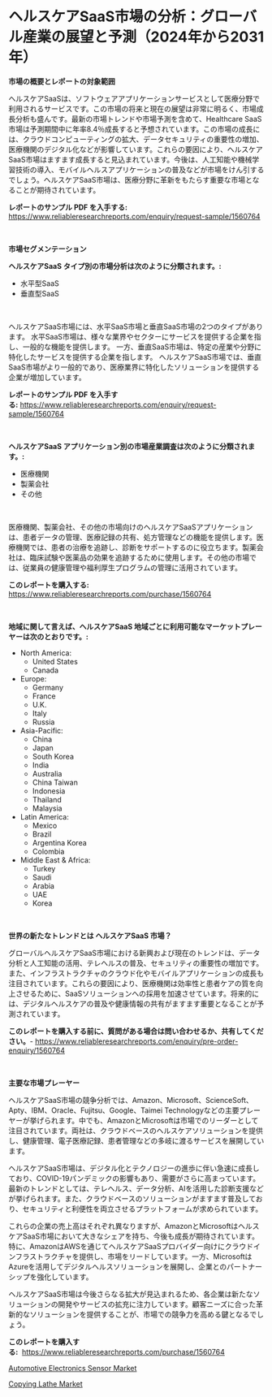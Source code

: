 <p><h1>ヘルスケアSaaS市場の分析：グローバル産業の展望と予測（2024年から2031年）</h1></p><p><strong>市場の概要とレポートの対象範囲</strong></p>
<p><p>ヘルスケアSaaSは、ソフトウェアアプリケーションサービスとして医療分野で利用されるサービスです。この市場の将来と現在の展望は非常に明るく、市場成長分析も盛んです。最新の市場トレンドや市場予測を含めて、Healthcare SaaS市場は予測期間中に年率8.4％成長すると予想されています。この市場の成長には、クラウドコンピューティングの拡大、データセキュリティの重要性の増加、医療機関のデジタル化などが影響しています。これらの要因により、ヘルスケアSaaS市場はますます成長すると見込まれています。今後は、人工知能や機械学習技術の導入、モバイルヘルスアプリケーションの普及などが市場をけん引するでしょう。ヘルスケアSaaS市場は、医療分野に革新をもたらす重要な市場となることが期待されています。</p></p>
<p><strong>レポートのサンプル PDF を入手する:</strong> <a href="https://www.reliableresearchreports.com/enquiry/request-sample/1560764">https://www.reliableresearchreports.com/enquiry/request-sample/1560764</a></p>
<p>&nbsp;</p>
<p><strong>市場セグメンテーション</strong></p>
<p><strong>ヘルスケアSaaS タイプ別の市場分析は次のように分類されます。:</strong></p>
<p><ul><li>水平型SaaS</li><li>垂直型SaaS</li></ul></p>
<p>&nbsp;</p>
<p><p>ヘルスケアSaaS市場には、水平SaaS市場と垂直SaaS市場の2つのタイプがあります。 水平SaaS市場は、様々な業界やセクターにサービスを提供する企業を指し、一般的な機能を提供します。 一方、垂直SaaS市場は、特定の産業や分野に特化したサービスを提供する企業を指します。 ヘルスケアSaaS市場では、垂直SaaS市場がより一般的であり、医療業界に特化したソリューションを提供する企業が増加しています。</p></p>
<p><strong>レポートのサンプル PDF を入手する:</strong>&nbsp;<a href="https://www.reliableresearchreports.com/enquiry/request-sample/1560764">https://www.reliableresearchreports.com/enquiry/request-sample/1560764</a></p>
<p>&nbsp;</p>
<p><strong> ヘルスケアSaaS アプリケーション別の市場産業調査は次のように分類されます。:</strong></p>
<p><ul><li>医療機関</li><li>製薬会社</li><li>その他</li></ul></p>
<p>&nbsp;</p>
<p><p>医療機関、製薬会社、その他の市場向けのヘルスケアSaaSアプリケーションは、患者データの管理、医療記録の共有、処方管理などの機能を提供します。医療機関では、患者の治療を追跡し、診断をサポートするのに役立ちます。製薬会社は、臨床試験や医薬品の効果を追跡するために使用します。その他の市場では、従業員の健康管理や福利厚生プログラムの管理に活用されています。</p></p>
<p><strong>このレポートを購入する:</strong>&nbsp; <a href="https://www.reliableresearchreports.com/purchase/1560764">https://www.reliableresearchreports.com/purchase/1560764</a></p>
<p>&nbsp;</p>
<p><strong>地域に関して言えば、ヘルスケアSaaS 地域ごとに利用可能なマーケットプレーヤーは次のとおりです。:</strong></p>
<p><ul>
    <li>
        North America:
        <ul>
            <li>United States</li>
            <li>Canada</li>
        </ul>
    </li>
    <li>
        Europe:
        <ul>
            <li>Germany</li>
            <li>France</li>
            <li>U.K.</li>
            <li>Italy</li>
            <li>Russia</li>
        </ul>
    </li>
    <li>
        Asia-Pacific:
        <ul>
            <li>China</li>
            <li>Japan</li>
            <li>South Korea</li>
            <li>India</li>
            <li>Australia</li>
            <li>China Taiwan</li>
            <li>Indonesia</li>
            <li>Thailand</li>
            <li>Malaysia</li>
        </ul>
    </li>
    <li>
        Latin America:
        <ul>
            <li>Mexico</li>
            <li>Brazil</li>
            <li>Argentina Korea</li>
            <li>Colombia</li>
        </ul>
    </li>
    <li>
        Middle East & Africa:
        <ul>
            <li>Turkey</li>
            <li>Saudi</li>
            <li>Arabia</li>
            <li>UAE</li>
            <li>Korea</li>
        </ul>
    </li>
    </ul></p>
<p>&nbsp;</p>
<p><strong>世界の新たなトレンドとは ヘルスケアSaaS 市場？</strong></p>
<p><p>グローバルヘルスケアSaaS市場における新興および現在のトレンドは、データ分析と人工知能の活用、テレヘルスの普及、セキュリティの重要性の増加です。また、インフラストラクチャのクラウド化やモバイルアプリケーションの成長も注目されています。これらの要因により、医療機関は効率性と患者ケアの質を向上させるために、SaaSソリューションへの採用を加速させています。将来的には、デジタルヘルスケアの普及や健康情報の共有がますます重要となることが予測されています。</p></p>
<p><strong>このレポートを購入する前に、質問がある場合は問い合わせるか、共有してください。</strong>- <a href="https://www.reliableresearchreports.com/enquiry/pre-order-enquiry/1560764">https://www.reliableresearchreports.com/enquiry/pre-order-enquiry/1560764</a></p>
<p>&nbsp;</p>
<p><strong>主要な市場プレーヤー</strong></p>
<p><p>ヘルスケアSaaS市場の競争分析では、Amazon、Microsoft、ScienceSoft、Apty、IBM、Oracle、Fujitsu、Google、Taimei Technologyなどの主要プレーヤーが挙げられます。中でも、AmazonとMicrosoftは市場でのリーダーとして注目されています。両社は、クラウドベースのヘルスケアソリューションを提供し、健康管理、電子医療記録、患者管理などの多岐に渡るサービスを展開しています。</p><p>ヘルスケアSaaS市場は、デジタル化とテクノロジーの進歩に伴い急速に成長しており、COVID-19パンデミックの影響もあり、需要がさらに高まっています。最新のトレンドとしては、テレヘルス、データ分析、AIを活用した診断支援などが挙げられます。また、クラウドベースのソリューションがますます普及しており、セキュリティと利便性を両立させるプラットフォームが求められています。</p><p>これらの企業の売上高はそれぞれ異なりますが、AmazonとMicrosoftはヘルスケアSaaS市場において大きなシェアを持ち、今後も成長が期待されています。特に、AmazonはAWSを通じてヘルスケアSaaSプロバイダー向けにクラウドインフラストラクチャを提供し、市場をリードしています。一方、MicrosoftはAzureを活用してデジタルヘルスソリューションを展開し、企業とのパートナーシップを強化しています。</p><p>ヘルスケアSaaS市場は今後さらなる拡大が見込まれるため、各企業は新たなソリューションの開発やサービスの拡充に注力しています。顧客ニーズに合った革新的なソリューションを提供することが、市場での競争力を高める鍵となるでしょう。</p></p>
<p><strong>このレポートを購入する:</strong>&nbsp;&nbsp;<a href="https://www.reliableresearchreports.com/purchase/1560764">https://www.reliableresearchreports.com/purchase/1560764</a></p>
<p><p><a href="https://adventurous-uranium-ef9.notion.site/Automotive-Electronics-Sensor-Market-Analysis-and-Market-Size-Global-Industry-Overview-Market-Segm-d32809bf87d147da8bb91ee3780a8b53">Automotive Electronics Sensor Market</a></p><p><a href="https://view.publitas.com/reportprime-1/copying-lathe-market-offer-valuable-insights-into-market-size-market-share-market-trends-and-projections-spanning-from-2024-to-2031/">Copying Lathe Market</a></p></p>